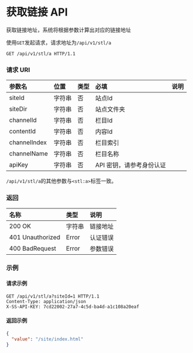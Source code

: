 # 获取链接 API

获取链接地址，系统将根据参数计算出对应的链接地址

使用`GET`发起请求，请求地址为`/api/v1/stl/a`

```
GET /api/v1/stl/a HTTP/1.1
```

### 请求 URI

| 参数名 | 位置 | 类型 | 必填 | 说明 |
| :----- | :----- | :----- | :----- | :----- |
|siteId	|字符串|	否	|站点Id|
|siteDir|	字符串|	否	|站点文件夹|
|channelId|	字符串|	否	|栏目Id|
|contentId|	字符串	|否|	内容Id|
|channelIndex|	字符串|	否	|栏目索引|
|channelName	|字符串|	否	|栏目名称|
| apiKey | 字符串 | 否 | API 密钥，请参考身份认证 |

`/api/v1/stl/a`的其他参数与`<stl:a>`标签一致。

### 返回

| 名称 | 类型 | 说明 |
| :----- | :----- | :----- |
|200 OK	|字符串	|链接地址|
|401 Unauthorized	|Error	|认证错误|
|400 BadRequest	|Error	|参数错误|

### 示例

#### 请求示例

```
GET /api/v1/stl/a?siteId=1 HTTP/1.1
Content-Type: application/json
X-SS-API-KEY: 7cd22002-27a7-4c5d-ba4d-a1c108a20eaf
```

#### 返回示例

```json
{
  "value": "/site/index.html"
}
```